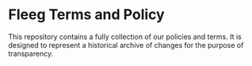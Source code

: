 # Fleeg Terms and Policy

This repository contains a fully collection of our policies and terms. It is designed to represent a historical archive of changes for the purpose of transparency.
